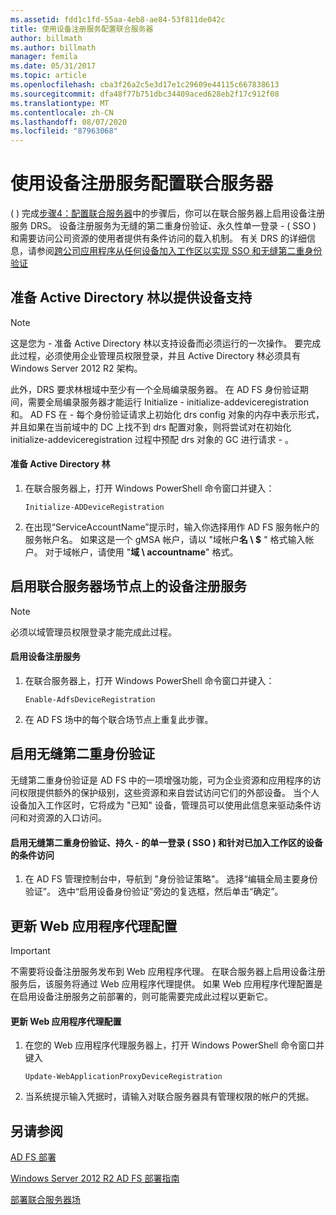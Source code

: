 ```yaml
---
ms.assetid: fdd1c1fd-55aa-4eb8-ae84-53f811de042c
title: 使用设备注册服务配置联合服务器
author: billmath
ms.author: billmath
manager: femila
ms.date: 05/31/2017
ms.topic: article
ms.openlocfilehash: cba3f26a2c5e3d17e1c29609e44115c667838613
ms.sourcegitcommit: dfa48f77b751dbc34409aced628eb2f17c912f08
ms.translationtype: MT
ms.contentlocale: zh-CN
ms.lasthandoff: 08/07/2020
ms.locfileid: "87963068"
---
```

# <a name="configure-a-federation-server-with-device-registration-service"></a>使用设备注册服务配置联合服务器

\( \) 完成[步骤4：配置联合服务器](/previous-versions/orphan-topics/ws.11/dn303424(v=ws.11))中的步骤后，你可以在联合服务器上启用设备注册服务 DRS。 设备注册服务为无缝的第二重身份验证、永久性单一登录 \- \( SSO \) 和需要访问公司资源的使用者提供有条件访问的载入机制。 有关 DRS 的详细信息，请参阅[跨公司应用程序从任何设备加入工作区以实现 SSO 和无缝第二重身份验证](../../ad-fs/operations/Join-to-Workplace-from-Any-Device-for-SSO-and-Seamless-Second-Factor-Authentication-Across-Company-Applications.md)

## <a name="prepare-your-active-directory-forest-to-support-devices"></a>准备 Active Directory 林以提供设备支持

> [!NOTE]
> 这是您为 \- 准备 Active Directory 林以支持设备而必须运行的一次操作。 要完成此过程，必须使用企业管理员权限登录，并且 Active Directory 林必须具有 Windows Server 2012 R2 架构。
>
> 此外，DRS 要求林根域中至少有一个全局编录服务器。 在 AD FS 身份验证期间，需要全局编录服务器才能运行 Initialize \- initialize-addeviceregistration 和。 AD FS 在 \- 每个身份验证请求上初始化 drs config 对象的内存中表示形式，并且如果在当前域中的 DC 上找不到 drs 配置对象，则将尝试对在初始化 initialize-addeviceregistration 过程中预配 drs 对象的 GC 进行请求 \- 。

#### <a name="to-prepare-the-active-directory-forest"></a>准备 Active Directory 林

1.  在联合服务器上，打开 Windows PowerShell 命令窗口并键入：

    ```
    Initialize-ADDeviceRegistration
    ```

2.  在出现“ServiceAccountName”提示时，输入你选择用作 AD FS 服务帐户的服务帐户名。  如果这是一个 gMSA 帐户，请以 "域帐户**名 \\ $** " 格式输入帐户。 对于域帐户，请使用 "**域 \\ accountname**" 格式。

## <a name="enable-device-registration-service-on-a-federation-server-farm-node"></a>启用联合服务器场节点上的设备注册服务

> [!NOTE]
> 必须以域管理员权限登录才能完成此过程。

#### <a name="to-enable-device-registration-service"></a>启用设备注册服务

1.  在联合服务器上，打开 Windows PowerShell 命令窗口并键入：

    ```
    Enable-AdfsDeviceRegistration
    ```

2.  在 AD FS 场中的每个联合场节点上重复此步骤。

## <a name="enable-seamless-second-factor-authentication"></a>启用无缝第二重身份验证
无缝第二重身份验证是 AD FS 中的一项增强功能，可为企业资源和应用程序的访问权限提供额外的保护级别，这些资源和来自尝试访问它们的外部设备。 当个人设备加入工作区时，它将成为 "已知" 设备，管理员可以使用此信息来驱动条件访问和对资源的入口访问。

#### <a name="to-enable-seamless-second-factor-authentication-persistent-single-sign-on-sso-and-conditional-access-for-workplace-joined-devices"></a>启用无缝第二重身份验证、持久 \- 的单一登录 \( SSO \) 和针对已加入工作区的设备的条件访问

1.  在 AD FS 管理控制台中，导航到 "身份验证策略"。 选择“编辑全局主要身份验证”。 选中“启用设备身份验证”旁边的复选框，然后单击“确定”。

## <a name="update-the-web-application-proxy-configuration"></a>更新 Web 应用程序代理配置

> [!IMPORTANT]
> 不需要将设备注册服务发布到 Web 应用程序代理。  在联合服务器上启用设备注册服务后，该服务将通过 Web 应用程序代理提供。  如果 Web 应用程序代理配置是在启用设备注册服务之前部署的，则可能需要完成此过程以更新它。

#### <a name="to-update-the-web-application-proxy-configuration"></a>更新 Web 应用程序代理配置

1.  在您的 Web 应用程序代理服务器上，打开 Windows PowerShell 命令窗口并键入

    ```
    Update-WebApplicationProxyDeviceRegistration
    ```

2.  当系统提示输入凭据时，请输入对联合服务器具有管理权限的帐户的凭据。

## <a name="see-also"></a>另请参阅

[AD FS 部署](../../ad-fs/AD-FS-Deployment.md)

[Windows Server 2012 R2 AD FS 部署指南](../../ad-fs/deployment/Windows-Server-2012-R2-AD-FS-Deployment-Guide.md)

[部署联合服务器场](../../ad-fs/deployment/Deploying-a-Federation-Server-Farm.md)

